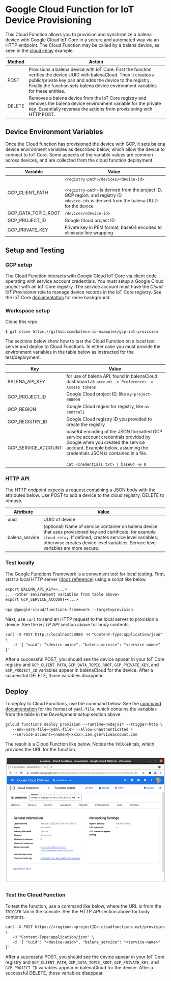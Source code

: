 # Google Cloud Function for IoT Device Provisioning

This Cloud Function allows you to provision and synchronize a balena device with Google Cloud IoT Core in a secure and automated way via an HTTP endpoint. The Cloud Function may be called by a balena device, as seen in the [cloud-relay](https://github.com/balena-io-examples/cloud-relay) example.

| Method | Action |
|-------------|--------|
| POST | Provisions a balena device with IoT Core. First the function verifies the device UUID with balenaCloud. Then it creates a public/private key pair and adds the device to the registry. Finally the function sets balena device environment variables for these entities. |
| DELETE | Removes a balena device from the IoT Core registry and removes the balena device environment variable for the private key. Essentially reverses the actions from provisioning with HTTP POST. |

## Device Environment Variables
Once the Cloud function has provisioned the device with GCP, it sets balena device environment variables as described below, which allow the device to connect to IoT Core. Some aspects of the variable values are common across devices, and are collected from the cloud function deployment.

| Variable | Value |
|----------|-------|
| GCP_CLIENT_PATH | `<registry-path>/devices/<device-id>`<br><br> `<registry-path>` is derived from the project ID, GCP region, and registry ID<br>`<device-id>` is derived from the balena UUID for the device |
| GCP_DATA_TOPIC_ROOT | `/devices/<device-id>` |
| GCP_PROJECT_ID | Google Cloud project ID |
| GCP_PRIVATE_KEY | Private key in PEM format, base64 encoded to eliminate line wrapping |


## Setup and Testing
### GCP setup
The Cloud Function interacts with Google Cloud IoT Core via client code operating with service account credentials. You must setup a Google Cloud project with an IoT Core registry. The service account must have the *Cloud IoT Provisioner* role to manage device records in the IoT Core registry. See the IoT Core [documentation](https://cloud.google.com/iot/docs/how-tos) for more background.

### Workspace setup
Clone this repo
```
$ git clone https://github.com/balena-io-examples/gcp-iot-provision
```

The sections below show how to test the Cloud Function on a local test server and deploy to Cloud Functions. In either case you must provide the environment variables in the table below as instructed for the test/deployment.

| Key         |    Value    |
|-------------|-------------|
| BALENA_API_KEY | for use of balena API; found in balenaCloud dashboard at: `account -> Preferences -> Access tokens` |
| GCP_PROJECT_ID | Google Cloud project ID, like `my-project-000000`|
| GCP_REGION | Google Cloud region for registry, like `us-central1` |
| GCP_REGISTRY_ID | Google Cloud registry ID you provided to create the registry |
| GCP_SERVICE_ACCOUNT |base64 encoding of the JSON formatted GCP service account credentials provided by Google when you created the service account. Example below, assuming the credentials JSON is contained in a file.<br><br>`cat <credentials.txt> \| base64 -w 0` |

### HTTP API
The HTTP endpoint expects a request containing a JSON body with the attributes below. Use POST to add a device to the cloud registry, DELETE to remove.

| Attribute | Value |
|-----------|-------|
| uuid | UUID of device  |
| balena_service | (optional) Name of service container on balena device that uses provisioned key and certificate, for example `cloud-relay`. If defined, creates service level variables; otherwise creates device level variables. Service level variables are more secure. |


### Test locally
The Google Functions Framework is a convenient tool for local testing. 
First, start a local HTTP server ([docs reference](https://cloud.google.com/functions/docs/running/function-frameworks)) using a script like below.

```
export BALENA_API_KEY=<...>
... <other environment variables from table above>
export GCP_SERVICE_ACCOUNT=<...>

npx @google-cloud/functions-framework --target=provision
```

Next, use `curl` to send an HTTP request to the local server to provision a device. See the *HTTP API* section above for body contents.

```
curl -X POST http://localhost:8080 -H "Content-Type:application/json" \
   -d '{ "uuid": "<device-uuid>", "balena_service": "<service-name>" }'
```

After a successful POST, you should see the device appear in your IoT Core registry and `GCP_CLIENT_PATH`, `GCP_DATA_TOPIC_ROOT`, `GCP_PRIVATE_KEY`, and `GCP_PROJECT_ID` variables appear in balenaCloud for the device. After a successful DELETE, those variables disappear.

## Deploy
To deploy to Cloud Functions, use the command below. See the [command documentation](https://cloud.google.com/sdk/gcloud/reference/functions/deploy) for the format of `yaml-file`, which contains the variables from the table in the *Development setup* section above.

```
gcloud functions deploy provision --runtime=nodejs14 --trigger-http \
   --env-vars-file=<yaml-file> --allow-unauthenticated \
   --service-account=<name>@<xxxx>.iam.gserviceaccount.com
```

The result is a Cloud Function like below. Notice the `TRIGGER` tab, which provides the URL for the function.

![Alt text](docs/cloud-function.png)

### Test the Cloud Function
To test the function, use a command like below, where the URL is from the `TRIGGER` tab in the console. See the *HTTP API* section above for body contents.

```
curl -X POST https://<region>-<projectID>.cloudfunctions.net/provision \
   -H "Content-Type:application/json" \
   -d '{ "uuid": "<device-uuid>", "balena_service": "<service-name>" }'
```

After a successful POST, you should see the device appear in your IoT Core registry and `GCP_CLIENT_PATH`, `GCP_DATA_TOPIC_ROOT`, `GCP_PRIVATE_KEY`, and `GCP_PROJECT_ID` variables appear in balenaCloud for the device. After a successful DELETE, those variables disappear.
